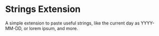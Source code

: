 # Strings Extension


A simple extension to paste useful strings, like the current day as YYYY-MM-DD, or lorem ipsum, and more.
